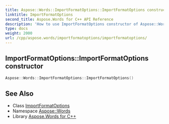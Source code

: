 ```yaml
---
title: Aspose::Words::ImportFormatOptions::ImportFormatOptions constructor
linktitle: ImportFormatOptions
second_title: Aspose.Words for C++ API Reference
description: 'How to use ImportFormatOptions constructor of Aspose::Words::ImportFormatOptions class in C++.'
type: docs
weight: 2000
url: /cpp/aspose.words/importformatoptions/importformatoptions/
---
```

## ImportFormatOptions::ImportFormatOptions constructor




```cpp
Aspose::Words::ImportFormatOptions::ImportFormatOptions()
```

## See Also

* Class [ImportFormatOptions](../)
* Namespace [Aspose::Words](../../)
* Library [Aspose.Words for C++](../../../)
